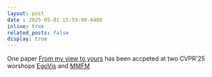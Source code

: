 ```yaml
---
layout: post
date : 2025-05-01 15:59:00-0400
inline: true
related_posts: false
display: true
---
```

One paper [From my view to yours](https://arxiv.org/abs/2501.05711) has been accpeted at two CVPR'25 worshops [EgoVis](https://egovis.github.io/cvpr25) and [MMFM](https://sites.google.com/view/mmfm3rdworkshop) 

<!-- One paper [LLAVIDAL-V1](https://arxiv.org/abs/2406.09390v1) presented  in 2 NeurIPS 2024 Workshops([MAR](https://marworkshop.github.io/neurips24/) and [VLM](https://video-and-language-workshop-2024.webflow.io/)). -->

